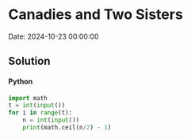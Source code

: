 # Canadies and Two Sisters

Date: 2024-10-23 00:00:00

## Solution

#### Python
```python
import math
t = int(input())
for i in range(t):
    n = int(input())
    print(math.ceil(n/2) - 1)
 ```